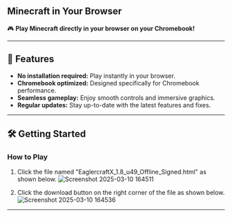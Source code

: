 ## Minecraft in Your Browser

🎮 **Play Minecraft directly in your browser on your Chromebook!**

---

## 🚀 Features
- **No installation required:** Play instantly in your browser.
- **Chromebook optimized:** Designed specifically for Chromebook performance.
- **Seamless gameplay:** Enjoy smooth controls and immersive graphics.
- **Regular updates:** Stay up-to-date with the latest features and fixes.

---

## 🛠️ Getting Started
### How to Play
1. Click the file named "EaglercraftX_1.8_u49_Offline_Signed.html" as shown below.
   ![Screenshot 2025-03-10 164511](https://github.com/user-attachments/assets/f37267cb-8c7c-45e5-9ac0-057effa33a41)
   
2. Click the download button on the right corner of the file as shown below.
   ![Screenshot 2025-03-10 164536](https://github.com/user-attachments/assets/6aaefcb9-b615-4b67-85f5-c7cb5bff6b5e)

---
